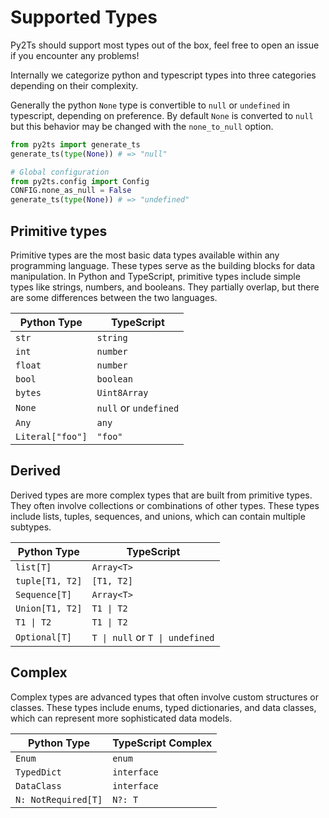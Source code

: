 # Supported Types

Py2Ts should support most types out of the box, feel free to open an issue if you encounter any problems!

Internally we categorize python and typescript types into three categories depending on their complexity.

Generally the python `None` type is convertible to `null` or `undefined` in typescript, depending on preference. By default `None` is converted to `null`
but this behavior may be changed with the `none_to_null` option. 

```python
from py2ts import generate_ts
generate_ts(type(None)) # => "null"

# Global configuration
from py2ts.config import Config
CONFIG.none_as_null = False
generate_ts(type(None)) # => "undefined"
```


## Primitive types

Primitive types are the most basic data types available within any programming language. These types serve as the building blocks for data manipulation. In Python and TypeScript, primitive types include simple types like strings, numbers, and booleans. They partially overlap, but there are some differences between the two languages.

| Python Type       | TypeScript                     |
|-------------------|--------------------------------|
| `str`             | `string`                       |
| `int`             | `number`                       |
| `float`           | `number`                       |
| `bool`            | `boolean`                      |
| `bytes`           | `Uint8Array`                   |
| `None`            | `null` or `undefined`          |
| `Any`             | `any`                          |
| `Literal["foo"]`  | `"foo"`                        |

## Derived 

Derived types are more complex types that are built from primitive types. They often involve collections or combinations of other types. These types include lists, tuples, sequences, and unions, which can contain multiple subtypes.

| Python Type       | TypeScript                     |
|-------------------|--------------------------------|
| `list[T]`         | `Array<T>`                     |
| `tuple[T1, T2]`   | `[T1, T2]`                     |
| `Sequence[T]`     | `Array<T>`                     |
| `Union[T1, T2]`   | `T1 \| T2`                     |
| `T1 \| T2`        | `T1 \| T2`                     |
| `Optional[T]`     | `T \| null` or `T \| undefined`|



## Complex 

Complex types are advanced types that often involve custom structures or classes. These types include enums, typed dictionaries, and data classes, which can represent more sophisticated data models.

| Python Type          | TypeScript Complex             |
|----------------------|--------------------------------|
| `Enum`               | `enum`                         |
| `TypedDict`          | `interface`                    |
| `DataClass`          | `interface`                    |
| `N: NotRequired[T]`  | `N?: T`                        |


